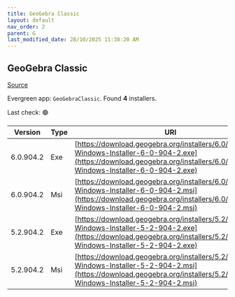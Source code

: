 ```yaml
---
title: GeoGebra Classic
layout: default
nav_order: 2
parent: G
last_modified_date: 28/10/2025 11:38:20 AM
---
```


## GeoGebra Classic

[Source](https://www.geogebra.org)

Evergreen app: `GeoGebraClassic`. Found **4** installers.

Last check: 🟢

| Version   | Type | URI                                                                                                                                                                            |
| --------- | ---- | ------------------------------------------------------------------------------------------------------------------------------------------------------------------------------ |
| 6.0.904.2 | Exe  | [https://download.geogebra.org/installers/6.0/GeoGebra-Windows-Installer-6-0-904-2.exe](https://download.geogebra.org/installers/6.0/GeoGebra-Windows-Installer-6-0-904-2.exe) |
| 6.0.904.2 | Msi  | [https://download.geogebra.org/installers/6.0/GeoGebra-Windows-Installer-6-0-904-2.msi](https://download.geogebra.org/installers/6.0/GeoGebra-Windows-Installer-6-0-904-2.msi) |
| 5.2.904.2 | Exe  | [https://download.geogebra.org/installers/5.2/GeoGebra-Windows-Installer-5-2-904-2.exe](https://download.geogebra.org/installers/5.2/GeoGebra-Windows-Installer-5-2-904-2.exe) |
| 5.2.904.2 | Msi  | [https://download.geogebra.org/installers/5.2/GeoGebra-Windows-Installer-5-2-904-2.msi](https://download.geogebra.org/installers/5.2/GeoGebra-Windows-Installer-5-2-904-2.msi) |
